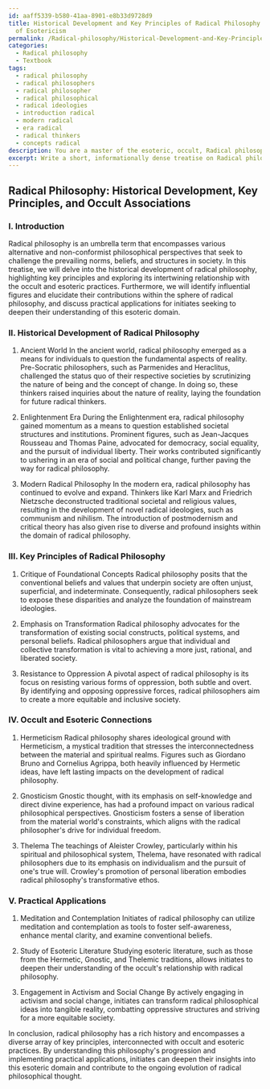 ```yaml
---
id: aaff5339-b580-41aa-8901-e8b33d9728d9
title: Historical Development and Key Principles of Radical Philosophy in the Context
  of Esotericism
permalink: /Radical-philosophy/Historical-Development-and-Key-Principles-of-Radical-Philosophy-in-the-Context-of-Esotericism/
categories:
  - Radical philosophy
  - Textbook
tags:
  - radical philosophy
  - radical philosophers
  - radical philosopher
  - radical philosophical
  - radical ideologies
  - introduction radical
  - modern radical
  - era radical
  - radical thinkers
  - concepts radical
description: You are a master of the esoteric, occult, Radical philosophy and education, you have written many textbooks on the subject in ways that provide students with rich and deep understanding of the subject. You are being asked to write textbook-like sections on a topic and you do it with full context, explainability, and reliability in accuracy to the true facts of the topic at hand, in a textbook style that a student would easily be able to learn from, in a rich, engaging, and contextual way. Always include relevant context (such as formulas and history), related concepts, and in a way that someone can gain deep insights from.
excerpt: Write a short, informationally dense treatise on Radical philosophy, particularly focusing on its historical development, key principles, and how it relates to the occult and esoteric practices. Include insights on influential philosophical figures and their contributions, as well as practical applications for initiates to deepen their understanding of this esoteric domain.
---
```


## Radical Philosophy: Historical Development, Key Principles, and Occult Associations

### I. Introduction

Radical philosophy is an umbrella term that encompasses various alternative and non-conformist philosophical perspectives that seek to challenge the prevailing norms, beliefs, and structures in society. In this treatise, we will delve into the historical development of radical philosophy, highlighting key principles and exploring its intertwining relationship with the occult and esoteric practices. Furthermore, we will identify influential figures and elucidate their contributions within the sphere of radical philosophy, and discuss practical applications for initiates seeking to deepen their understanding of this esoteric domain.

### II. Historical Development of Radical Philosophy

1. Ancient World
In the ancient world, radical philosophy emerged as a means for individuals to question the fundamental aspects of reality. Pre-Socratic philosophers, such as Parmenides and Heraclitus, challenged the status quo of their respective societies by scrutinizing the nature of being and the concept of change. In doing so, these thinkers raised inquiries about the nature of reality, laying the foundation for future radical thinkers.

2. Enlightenment Era
During the Enlightenment era, radical philosophy gained momentum as a means to question established societal structures and institutions. Prominent figures, such as Jean-Jacques Rousseau and Thomas Paine, advocated for democracy, social equality, and the pursuit of individual liberty. Their works contributed significantly to ushering in an era of social and political change, further paving the way for radical philosophy.

3. Modern Radical Philosophy
In the modern era, radical philosophy has continued to evolve and expand. Thinkers like Karl Marx and Friedrich Nietzsche deconstructed traditional societal and religious values, resulting in the development of novel radical ideologies, such as communism and nihilism. The introduction of postmodernism and critical theory has also given rise to diverse and profound insights within the domain of radical philosophy.

### III. Key Principles of Radical Philosophy

1. Critique of Foundational Concepts
Radical philosophy posits that the conventional beliefs and values that underpin society are often unjust, superficial, and indeterminate. Consequently, radical philosophers seek to expose these disparities and analyze the foundation of mainstream ideologies.


2. Emphasis on Transformation
Radical philosophy advocates for the transformation of existing social constructs, political systems, and personal beliefs. Radical philosophers argue that individual and collective transformation is vital to achieving a more just, rational, and liberated society.

3. Resistance to Oppression
A pivotal aspect of radical philosophy is its focus on resisting various forms of oppression, both subtle and overt. By identifying and opposing oppressive forces, radical philosophers aim to create a more equitable and inclusive society.

### IV. Occult and Esoteric Connections

1. Hermeticism
Radical philosophy shares ideological ground with Hermeticism, a mystical tradition that stresses the interconnectedness between the material and spiritual realms. Figures such as Giordano Bruno and Cornelius Agrippa, both heavily influenced by Hermetic ideas, have left lasting impacts on the development of radical philosophy.

2. Gnosticism
Gnostic thought, with its emphasis on self-knowledge and direct divine experience, has had a profound impact on various radical philosophical perspectives. Gnosticism fosters a sense of liberation from the material world's constraints, which aligns with the radical philosopher's drive for individual freedom.

3. Thelema
The teachings of Aleister Crowley, particularly within his spiritual and philosophical system, Thelema, have resonated with radical philosophers due to its emphasis on individualism and the pursuit of one's true will. Crowley's promotion of personal liberation embodies radical philosophy's transformative ethos.

### V. Practical Applications

1. Meditation and Contemplation
Initiates of radical philosophy can utilize meditation and contemplation as tools to foster self-awareness, enhance mental clarity, and examine conventional beliefs.

2. Study of Esoteric Literature
Studying esoteric literature, such as those from the Hermetic, Gnostic, and Thelemic traditions, allows initiates to deepen their understanding of the occult's relationship with radical philosophy.

3. Engagement in Activism and Social Change
By actively engaging in activism and social change, initiates can transform radical philosophical ideas into tangible reality, combatting oppressive structures and striving for a more equitable society.

In conclusion, radical philosophy has a rich history and encompasses a diverse array of key principles, interconnected with occult and esoteric practices. By understanding this philosophy's progression and implementing practical applications, initiates can deepen their insights into this esoteric domain and contribute to the ongoing evolution of radical philosophical thought.
